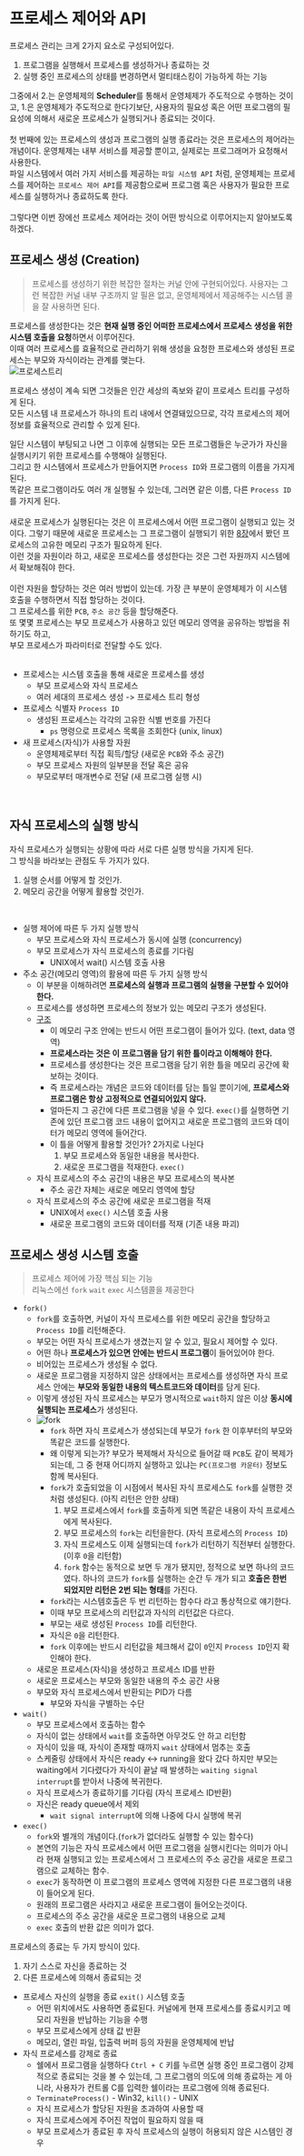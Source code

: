 # 프로세스 제어와 API
프로세스 관리는 크게 2가지 요소로 구성되어있다.<br/>
1. 프로그램을 실행해서 프로세스를 생성하거나 종료하는 것
2. 실행 중인 프로세스의 상태를 변경하면서 멀티태스킹이 가능하게 하는 기능

그중에서 2.는 운영체제의 **Scheduler**를 통해서 운영체제가 주도적으로 수행하는 것이고, 1.은 운영체제가 주도적으로 한다기보단, 사용자의 필요성 혹은 어떤 프로그램의 필요성에 의해서 새로운 프로세스가 실행되거나 종료되는 것이다.<br/>
<br/>
첫 번째에 있는 프로세스의 생성과 프로그램의 실행 종료라는 것은 프로세스의 제어라는 개념이다. 운영체제는 내부 서비스를 제공할 뿐이고, 실제로는 프로그래머가 요청해서 사용한다.<br/>
파일 시스템에서 여러 가지 서비스를 제공하는 `파일 시스템 API` 처럼, 운영체제는 프로세스를 제어하는 `프로세스 제어 API`를 제공함으로써 프로그램 혹은 사용자가 필요한 프로세스를 실행하거나 종료하도록 한다.<br/>
<br/>
그렇다면 이번 장에선 프로세스 제어라는 것이 어떤 방식으로 이루어지는지 알아보도록 하겠다.<br/>

## 프로세스 생성 (Creation)
> 프로세스를 생성하기 위한 복잡한 절차는 커널 안에 구현되어있다. 사용자는 그런 복잡한 커널 내부 구조까지 알 필욘 없고, 운영체제에서 제공해주는 시스템 콜을 잘 사용하면 된다.

프로세스를 생성한다는 것은 **현재 실행 중인 어떠한 프로세스에서 프로세스 생성을 위한 시스템 호출을 요청**하면서 이루어진다.<br/>
이때 여러 프로세스를 효율적으로 관리하기 위해 생성을 요청한 프로세스와 생성된 프로세스는 부모와 자식이라는 관계를 맺는다.<br/>
![프로세스트리](../images/lec9/트리.png)

프로세스 생성이 계속 되면 그것들은 인간 세상의 족보와 같이 프로세스 트리를 구성하게 된다.<br/>
모든 시스템 내 프로세스가 하나의 트리 내에서 연결돼있으므로, 각각 프로세스의 제어정보를 효율적으로 관리할 수 있게 된다.<br/>

일단 시스템이 부팅되고 나면 그 이후에 실행되는 모든 프로그램들은 누군가가 자신을 실행시키기 위한 프로세스를 수행해야 실행된다.<br/>
그리고 한 시스템에서 프로세스가 만들어지면 `Process ID`와 프로그램의 이름을 가지게 된다. <br/>
똑같은 프로그램이라도 여러 개 실행될 수 있는데, 그러면 같은 이름, 다른 `Process ID`를 가지게 된다.<br/>
<br/>
새로운 프로세스가 실행된다는 것은 이 프로세스에서 어떤 프로그램이 실행되고 있는 것이다. 그렇기 때문에 새로운 프로세스는 그 프로그램이 실행되기 위한 [8장](https://github.com/sbh2ch/Operation_System_study/tree/master/8.%20%ED%94%84%EB%A1%9C%EC%84%B8%EC%8A%A4%EC%9D%98%20%EA%B0%9C%EB%85%90%EA%B3%BC%20%EC%83%81%ED%83%9C)에서 봤던 프로세스의 고유한 메모리 구조가 필요하게 된다.<br/> 
이런 것을 자원이라 하고, 새로운 프로세스를 생성한다는 것은 그런 자원까지 시스템에서 확보해줘야 한다.<br/>
<br/>
이런 자원을 할당하는 것은 여러 방법이 있는데. 가장 큰 부분이 운영체제가 이 시스템 호출을 수행하면서 직접 할당하는 것이다.<br/>
그 프로세스를 위한 `PCB`, `주소 공간` 등을 할당해준다.<br/>
또 몇몇 프로세스는 부모 프로세스가 사용하고 있던 메모리 영역을 공유하는 방법을 취하기도 하고,<br/>
부모 프로세스가 파라미터로 전달할 수도 있다. <br/>
<br/>
* 프로세스는 시스템 호출을 통해 새로운 프로세스를 생성
  * 부모 프로세스와 자식 프로세스
  * 여러 세대의 프로세스 생성 -> 프로세스 트리 형성
* 프로세스 식별자 `Process ID`
  * 생성된 프로세스는 각각의 고유한 식별 번호를 가진다
    * `ps` 명령으로 프로세스 목록을 조회한다 (unix, linux)
* 새 프로세스(자식)가 사용할 자원
  * 운영체제로부터 직접 획득/할당 (새로운 `PCB`와 주소 공간)
  * 부모 프로세스 자원의 일부분을 전달 혹은 공유
  * 부모로부터 매개변수로 전달 (새 프로그램 실행 시)
<br/>

## 자식 프로세스의 실행 방식

자식 프로세스가 실행되는 상황에 따라 서로 다른 실행 방식을 가지게 된다.<br/>
그 방식을 바라보는 관점도 두 가지가 있다.

1. 실행 순서를 어떻게 할 것인가.
2. 메모리 공간을 어떻게 활용할 것인가.

<br/>

* 실행 제어에 따른 두 가지 실행 방식
  * 부모 프로세스와 자식 프로세스가 동시에 실행 (concurrency)
  * 부모 프로세스가 자식 프로세스의 종료를 기다림
    * UNIX에서 wait() 시스템 호출 사용
* 주소 공간(메모리 영역)의 활용에 따른 두 가지 실행 방식
  * 이 부분을 이해하려면 **프로세스의 실행과 프로그램의 실행을 구분할 수 있어야 한다.**
  * 프로세스를 생성하면 프로세스의 정보가 있는 메모리 구조가 생성된다.
  * [구조](../images/lec8/processInMemory.png)
    * 이 메모리 구조 안에는 반드시 어떤 프로그램이 들어가 있다. (text, data 영역)
    * **프로세스라는 것은 이 프로그램을 담기 위한 틀이라고 이해해야 한다.**
    * 프로세스를 생성한다는 것은 프로그램을 담기 위한 틀을 메모리 공간에 확보하는 것이다.
    * 즉 프로세스라는 개념은 코드와 데이터를 담는 틀일 뿐이기에, **프로세스와 프로그램은 항상 고정적으로 연결되어있지 않다.**
    * 얼마든지 그 공간에 다른 프로그램을 넣을 수 있다. `exec()`를 실행하면 기존에 있던 프로그램 코드 내용이 없어지고 새로운 프로그램의 코드와 데이터가 메모리 영역에 들어간다.
    * 이 틀을 어떻게 활용할 것인가? 2가지로 나뉜다
      1. 부모 프로세스와 동일한 내용을 복사한다.
      2. 새로운 프로그램을 적재한다. `exec()` 
  * 자식 프로세스의 주소 공간의 내용은 부모 프로세스의 복사본
    * 주소 공간 자체는 새로운 메모리 영역에 할당
  * 자식 프로세스의 주소 공간에 새로운 프로그램을 적재
    * UNIX에서 `exec()` 시스템 호출 사용
    * 새로운 프로그램의 코드와 데이터를 적재 (기존 내용 파괴)
    
## 프로세스 생성 시스템 호출
> 프로세스 제어에 가장 핵심 되는 기능 <br/>
리눅스에선 `fork` `wait` `exec` 시스템콜을 제공한다<br/>

* `fork()`
  * `fork`를 호출하면, 커널이 자식 프로세스를 위한 메모리 공간을 할당하고 `Process ID`를 리턴해준다.
  * 부모는 어떤 자식 프로세스가 생겼는지 알 수 있고, 필요시 제어할 수 있다.
  * 어떤 하나 **프로세스가 있으면 안에는 반드시 프로그램**이 들어있어야 한다.
  * 비어있는 프로세스가 생성될 수 없다.
  * 새로운 프로그램을 지정하지 않은 상태에서는 프로세스를 생성하면 자식 프로세스 안에는 **부모와 동일한 내용의 텍스트코드와 데이터**를 담게 된다.
  * 이렇게 생성된 자식 프로세스는 부모가 명시적으로 `wait`하지 않은 이상 **동시에 실행되는 프로세스**가 생성된다.
  * ![fork](../images/lec9/순서.png)
    * `fork` 하면 자식 프로세스가 생성되는데 부모가 `fork` 한 이후부터의 부모와 똑같은 코드를 실행한다.
    * 왜 이렇게 되는가? 부모가 복제해서 자식으로 들어갈 때 `PCB`도 같이 복제가 되는데, 그 중 현재 어디까지 실행하고 있냐는 `PC(프로그램 카운터)` 정보도 함께 복사된다. 
    * `fork`가 호출되었을 이 시점에서 복사된 자식 프로세스도 `fork`를 실행한 것처럼 생성된다. (아직 리턴은 안한 상태)
      1. 부모 프로세스에서 `fork`를 호출하게 되면 똑같은 내용이 자식 프로세스에게 복사된다.
      2. 부모 프로세스의 `fork`는 리턴을한다. (자식 프로세스의 `Process ID`)
      3. 자식 프로세스도 이제 실행되는데 `fork`가 리턴하기 직전부터 실행한다. (이후 `0`을 리턴함)
      4. `fork` 함수는 동적으로 보면 두 개가 됐지만, 정적으로 보면 하나의 코드였다. 하나의 코드가 `fork`를 실행하는 순간 두 개가 되고 **호출은 한번 되었지만 리턴은 2번 되는 형태**를 가진다.
    * `fork`라는 시스템호출은 두 번 리턴하는 함수다 라고 통상적으로 얘기한다.
    * 이때 부모 프로세스의 리턴값과 자식의 리턴값은 다르다.
    * 부모는 새로 생성된 `Process ID`를 리턴한다.
    * 자식은 `0`을 리턴한다.
    * `fork` 이후에는 반드시 리턴값을 체크해서 값이 `0`인지 `Process ID`인지 확인해야 한다.
  * 새로운 프로세스(자식)을 생성하고 프로세스 ID를 반환
  * 새로운 프로세스는 부모와 동일한 내용의 주소 공간 사용
  * 부모와 자식 프로세스에서 반환되는 PID가 다름
    * 부모와 자식을 구별하는 수단
* `wait()`
  * 부모 프로세스에서 호출하는 함수
  * 자식이 없는 상태에서 `wait`를 호출하면 아무것도 안 하고 리턴함
  * 자식이 있을 때, 자식이 존재할 때까지 `wait` 상태에서 멈추는 호출
  * 스케줄링 상태에서 자식은 ready <-> running을 왔다 갔다 하지만 부모는 waiting에서 기다렸다가 자식이 끝날 때 발생하는 `waiting signal interrupt`를 받아서 나중에 복귀한다.
  * 자식 프로세스가 종료하기를 기다림 (자식 프로세스 ID반환)
  * 자신은 ready queue에서 제외
    * `wait signal interrupt`에 의해 나중에 다시 실행에 복귀
* `exec()`
  * `fork`와 별개의 개념이다.(`fork`가 없더라도 실행할 수 있는 함수다)
  * 본연의 기능은 자식 프로세스에서 어떤 프로그램을 실행시킨다는 의미가 아니라 현재 실행되고 있는 프로세스에서 그 프로세스의 주소 공간을 새로운 프로그램으로 교체하는 함수.
  * `exec`가 동작하면 이 프로그램의 프로세스 영역에 지정한 다른 프로그램의 내용이 들어오게 된다.
  * 원래의 프로그램은 사라지고 새로운 프로그램이 들어오는것이다.
  * 프로세스의 주소 공간을 새로운 프로그램의 내용으로 교체
  * `exec` 호출의 반환 값은 의미가 없다.
  
프로세스의 종료는 두 가지 방식이 있다. 
1. 자기 스스로 자신을 종료하는 것
2. 다른 프로세스에 의해서 종료되는 것

* 프로세스 자신의 실행을 종료 `exit()` 시스템 호출
  * 어떤 위치에서도 사용하면 종료된다. 커널에게 현재 프로세스를 종료시키고 메모리 자원을 반납하는 기능을 수행
  * 부모 프로세스에게 상태 값 반환
  * 메모리, 열린 파일, 입출력 버퍼 등의 자원을 운영체제에 반납
* 자식 프로세스를 강제로 종료
  * 쉘에서 프로그램을 실행하다 `Ctrl + C` 키를 누르면 실행 중인 프로그램이 강제적으로 종료되는 것을 볼 수 있는데, 그 프로그램의 의도에 의해 종료하는 게 아니라, 사용자가 컨트롤 C를 입력한 쉘이라는 프로그램에 의해 종료된다.
  * `TerminateProcess()` - Win32, `kill()` - UNIX
  * 자식 프로세스가 할당된 자원을 초과하여 사용할 때
  * 자식 프로세스에게 주어진 작업이 필요하지 않을 때
  * 부모 프로세스가 종료된 후 자식 프로세스의 실행이 허용되지 않은 시스템인 경우
